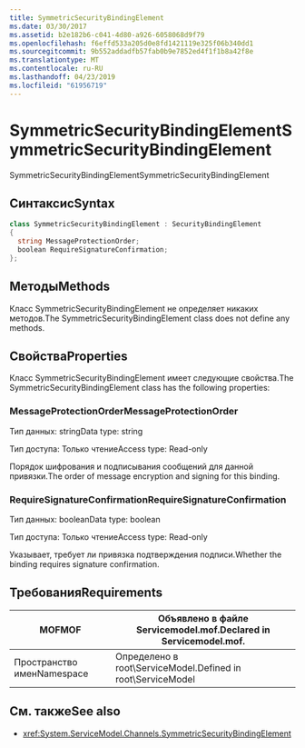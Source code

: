 ```yaml
---
title: SymmetricSecurityBindingElement
ms.date: 03/30/2017
ms.assetid: b2e182b6-c041-4d80-a926-6058068d9f79
ms.openlocfilehash: f6effd533a205d0e8fd1421119e325f06b340dd1
ms.sourcegitcommit: 9b552addadfb57fab0b9e7852ed4f1f1b8a42f8e
ms.translationtype: MT
ms.contentlocale: ru-RU
ms.lasthandoff: 04/23/2019
ms.locfileid: "61956719"
---
```

# <a name="symmetricsecuritybindingelement"></a><span data-ttu-id="777e4-102">SymmetricSecurityBindingElement</span><span class="sxs-lookup"><span data-stu-id="777e4-102">SymmetricSecurityBindingElement</span></span>
<span data-ttu-id="777e4-103">SymmetricSecurityBindingElement</span><span class="sxs-lookup"><span data-stu-id="777e4-103">SymmetricSecurityBindingElement</span></span>  
  
## <a name="syntax"></a><span data-ttu-id="777e4-104">Синтаксис</span><span class="sxs-lookup"><span data-stu-id="777e4-104">Syntax</span></span>  
  
```csharp
class SymmetricSecurityBindingElement : SecurityBindingElement  
{  
  string MessageProtectionOrder;  
  boolean RequireSignatureConfirmation;  
};  
```  
  
## <a name="methods"></a><span data-ttu-id="777e4-105">Методы</span><span class="sxs-lookup"><span data-stu-id="777e4-105">Methods</span></span>  
 <span data-ttu-id="777e4-106">Класс SymmetricSecurityBindingElement не определяет никаких методов.</span><span class="sxs-lookup"><span data-stu-id="777e4-106">The SymmetricSecurityBindingElement class does not define any methods.</span></span>  
  
## <a name="properties"></a><span data-ttu-id="777e4-107">Свойства</span><span class="sxs-lookup"><span data-stu-id="777e4-107">Properties</span></span>  
 <span data-ttu-id="777e4-108">Класс SymmetricSecurityBindingElement имеет следующие свойства.</span><span class="sxs-lookup"><span data-stu-id="777e4-108">The SymmetricSecurityBindingElement class has the following properties:</span></span>  
  
### <a name="messageprotectionorder"></a><span data-ttu-id="777e4-109">MessageProtectionOrder</span><span class="sxs-lookup"><span data-stu-id="777e4-109">MessageProtectionOrder</span></span>  
 <span data-ttu-id="777e4-110">Тип данных: string</span><span class="sxs-lookup"><span data-stu-id="777e4-110">Data type: string</span></span>  
  
 <span data-ttu-id="777e4-111">Тип доступа: Только чтение</span><span class="sxs-lookup"><span data-stu-id="777e4-111">Access type: Read-only</span></span>  
  
 <span data-ttu-id="777e4-112">Порядок шифрования и подписывания сообщений для данной привязки.</span><span class="sxs-lookup"><span data-stu-id="777e4-112">The order of message encryption and signing for this binding.</span></span>  
  
### <a name="requiresignatureconfirmation"></a><span data-ttu-id="777e4-113">RequireSignatureConfirmation</span><span class="sxs-lookup"><span data-stu-id="777e4-113">RequireSignatureConfirmation</span></span>  
 <span data-ttu-id="777e4-114">Тип данных: boolean</span><span class="sxs-lookup"><span data-stu-id="777e4-114">Data type: boolean</span></span>  
  
 <span data-ttu-id="777e4-115">Тип доступа: Только чтение</span><span class="sxs-lookup"><span data-stu-id="777e4-115">Access type: Read-only</span></span>  
  
 <span data-ttu-id="777e4-116">Указывает, требует ли привязка подтверждения подписи.</span><span class="sxs-lookup"><span data-stu-id="777e4-116">Whether the binding requires signature confirmation.</span></span>  
  
## <a name="requirements"></a><span data-ttu-id="777e4-117">Требования</span><span class="sxs-lookup"><span data-stu-id="777e4-117">Requirements</span></span>  
  
|<span data-ttu-id="777e4-118">MOF</span><span class="sxs-lookup"><span data-stu-id="777e4-118">MOF</span></span>|<span data-ttu-id="777e4-119">Объявлено в файле Servicemodel.mof.</span><span class="sxs-lookup"><span data-stu-id="777e4-119">Declared in Servicemodel.mof.</span></span>|  
|---------|-----------------------------------|  
|<span data-ttu-id="777e4-120">Пространство имен</span><span class="sxs-lookup"><span data-stu-id="777e4-120">Namespace</span></span>|<span data-ttu-id="777e4-121">Определено в root\ServiceModel.</span><span class="sxs-lookup"><span data-stu-id="777e4-121">Defined in root\ServiceModel</span></span>|  
  
## <a name="see-also"></a><span data-ttu-id="777e4-122">См. также</span><span class="sxs-lookup"><span data-stu-id="777e4-122">See also</span></span>

- <xref:System.ServiceModel.Channels.SymmetricSecurityBindingElement>
